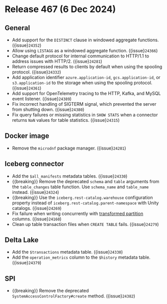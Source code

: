 # Release 467 (6 Dec 2024)

## General

* Add support for the `DISTINCT` clause in windowed aggregate functions. ({issue}`24352`)
* Allow using `LISTAGG` as a windowed aggregate function. ({issue}`24366`)
* Change default protocol for internal communication to HTTP/1.1 to address
  issues with HTTP/2. ({issue}`24281`)
* Return compressed results to clients by default when using the spooling
  protocol. ({issue}`24332`)
* Add application identifier `azure.application-id`, `gcs.application-id`, or
  `s3.application-id` to the storage when using the spooling protocol. ({issue}`24361`)
* Add support for OpenTelemetry tracing to the HTTP, Kafka, and MySQL event
  listener. ({issue}`24389`)
* Fix incorrect handling of SIGTERM signal, which prevented the server from
  shutting down. ({issue}`24380`)
* Fix query failures or missing statistics in `SHOW STATS` when a connector
  returns `NaN` values for table statistics. ({issue}`24315`)

## Docker image

* Remove the `microdnf` package manager.  ({issue}`24281`)

## Iceberg connector

* Add the `$all_manifests` metadata tables. ({issue}`24330`)
* {{breaking}} Remove the deprecated `schema` and `table` arguments from the
  `table_changes` table function. Use `schema_name` and `table_name` instead. ({issue}`24324`)
* {{breaking}} Use the `iceberg.rest-catalog.warehouse` configuration property
  instead of `iceberg.rest-catalog.parent-namespace` with Unity catalogs. ({issue}`24269`)
* Fix failure when writing concurrently with [transformed
  partition](https://iceberg.apache.org/spec/#partition-transforms) columns.
  ({issue}`24160`)
* Clean up table transaction files when `CREATE TABLE` fails. ({issue}`24279`)

## Delta Lake

* Add the `$transactions` metadata table. ({issue}`24330`)
* Add the `operation_metrics` column to the `$history` metadata table. ({issue}`24379`)

## SPI

* {{breaking}} Remove the deprecated `SystemAccessControlFactory#create` method. ({issue}`24382`)
